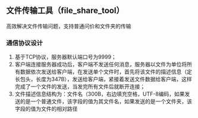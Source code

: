 ## 文件传输工具（file_share_tool）

高效解决文件传输问题，支持普通问价和文件夹的传输

### 通信协议设计

1. 基于TCP协议，服务器默认端口号为9999；
2. 客户端连接服务器成功后，客户端不发送任何消息，服务器以文件为单位将所有数据依次发送给客户端，在发送单个文件时，首先将该文件的描述信息（定长包头，长度为347B），发送给客户端，紧接着发送文件数据给客户端，这样完成了一个文件的发送，当发完所有文件后就断开连接；
3. 文件描述信息结构为：文件名（300B，右边填充空格，UTF-8编码，如果发送的是一个普通文件，该字段的值为其文件名，如果发送的是一个文件夹，该字段的值为文件的相对路径
